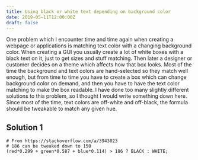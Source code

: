 ```yaml
---
title: Using black or white text depending on background color
date: 2019-05-11T12:00:00Z
draft: false
---
```

One problem which I encounter time and time again when creating a webpage or applications is matching text color with a changing background color. When creating a GUI you usually create a lot of white boxes with a black text on it, just to get sizes and stuff matching. Then later a designer or customer decides on a theme which affects how that box looks. Most of the time the background and text colors are hand-selected so they match well enough, but from time to time you have to create a box which can change background color on demand, and then you have to have the text color matching to make the box readable. I have done too many slightly different solutions to this problem, so I thought I would write something down here. Since most of the time, text colors are off-white and off-black, the formula should be tweakable to match any given hue.

## Solution 1
```
# From https://stackoverflow.com/a/3943023
# 186 can be tweaked down to 150
(red*0.299 + green*0.587 + blue*0.114) > 186 ? BLACK : WHITE;
```


